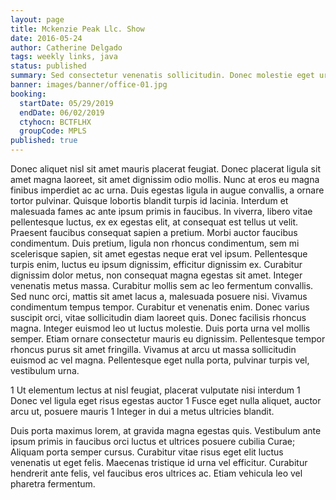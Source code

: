 ```yaml
---
layout: page
title: Mckenzie Peak Llc. Show
date: 2016-05-24
author: Catherine Delgado
tags: weekly links, java
status: published
summary: Sed consectetur venenatis sollicitudin. Donec molestie eget urna ac tempor.
banner: images/banner/office-01.jpg
booking:
  startDate: 05/29/2019
  endDate: 06/02/2019
  ctyhocn: BCTFLHX
  groupCode: MPLS
published: true
---
```

Donec aliquet nisl sit amet mauris placerat feugiat. Donec placerat ligula sit amet magna laoreet, sit amet dignissim odio mollis. Nunc at eros eu magna finibus imperdiet ac ac urna. Duis egestas ligula in augue convallis, a ornare tortor pulvinar. Quisque lobortis blandit turpis id lacinia. Interdum et malesuada fames ac ante ipsum primis in faucibus. In viverra, libero vitae pellentesque luctus, ex ex egestas elit, at consequat est tellus ut velit. Praesent faucibus consequat sapien a pretium. Morbi auctor faucibus condimentum. Duis pretium, ligula non rhoncus condimentum, sem mi scelerisque sapien, sit amet egestas neque erat vel ipsum. Pellentesque turpis enim, luctus eu ipsum dignissim, efficitur dignissim ex. Curabitur dignissim dolor metus, non consequat magna egestas sit amet. Integer venenatis metus massa.
Curabitur mollis sem ac leo fermentum convallis. Sed nunc orci, mattis sit amet lacus a, malesuada posuere nisi. Vivamus condimentum tempus tempor. Curabitur et venenatis enim. Donec varius suscipit orci, vitae sollicitudin diam laoreet quis. Donec facilisis rhoncus magna. Integer euismod leo ut luctus molestie. Duis porta urna vel mollis semper. Etiam ornare consectetur mauris eu dignissim. Pellentesque tempor rhoncus purus sit amet fringilla. Vivamus at arcu ut massa sollicitudin euismod ac vel magna. Pellentesque eget nulla porta, pulvinar turpis vel, vestibulum urna.

1 Ut elementum lectus at nisl feugiat, placerat vulputate nisi interdum
1 Donec vel ligula eget risus egestas auctor
1 Fusce eget nulla aliquet, auctor arcu ut, posuere mauris
1 Integer in dui a metus ultricies blandit.

Duis porta maximus lorem, at gravida magna egestas quis. Vestibulum ante ipsum primis in faucibus orci luctus et ultrices posuere cubilia Curae; Aliquam porta semper cursus. Curabitur vitae risus eget elit luctus venenatis ut eget felis. Maecenas tristique id urna vel efficitur. Curabitur hendrerit ante felis, vel faucibus eros ultrices ac. Etiam vehicula leo vel pharetra fermentum.
